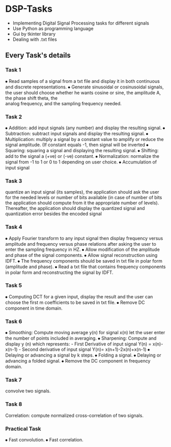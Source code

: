 # **DSP-Tasks**
  - Implementing Digital Signal Processing tasks for different signals
  - Use Python as programming language
  - Gui by tkinter library
  - Dealing with .txt files 

## Every Task's details
### **Task 1**
  ⦁ Read samples of a signal from a txt file and display it in both continuous and discrete representations.
  ⦁ Generate sinusoidal or cosinusoidal signals, the user should choose whether he wants cosine or sine, the amplitude A, the phase shift theta, the   
    analog frequency, and the sampling frequency needed. 
    
### **Task 2**
  ⦁	Addition: add input signals (any number) and display the resulting signal.
  ⦁	Subtraction: subtract input signals and display the resulting signal. 
  ⦁	Multiplication: multiply a signal by a constant value to amplify or reduce the signal amplitude. (If constant equals -1, then signal will be 
    inverted
  ⦁	Squaring: squaring a signal and displaying the resulting signal. 
  ⦁	Shifting: add to the signal a (+ve) or (-ve) constant. 
  ⦁	Normalization: normalize the signal from -1 to 1 or 0 to 1 depending on user choice. 
  ⦁	Accumulation of input signal    

### **Task 3**
  quantize an input signal (its samples), the application should ask the user for the needed levels or number of bits available (in case of number of 
  bits the application should compute from it the appropriate number of levels). Thereafter, the application should display the quantized signal and 
  quantization error besides the encoded signal
  
### **Task 4**
  ⦁	Apply Fourier transform to any input signal then display frequency versus amplitude and frequency versus phase relations after asking the user to 
    enter the sampling frequency in HZ.
  ⦁	Allow modification of the amplitude and phase of the signal components.
  ⦁	Allow signal reconstruction using IDFT. 
  ⦁	The frequency components should be saved in txt file in polar form (amplitude and phase). 
  ⦁	Read a txt file that contains frequency components in polar form and reconstructing the signal by IDFT. 
  
### **Task 5**
  ⦁	Computing DCT for a given input, display the result and the user can choose the first m coefficients to be saved in txt file. 
  ⦁	Remove DC component in time domain. 

### **Task 6**
⦁ Smoothing: Compute moving average y(n) for signal x(n) let the user enter the number of points included in averaging.
⦁ Sharpening: Compute and display y (n) which represents:
    - First Derivative of input signal  Y(n) = x(n)-x(n-1)
    - Second derivative of input signal Y(n)= x(n+1)-2x(n)+x(n-1) 
⦁ Delaying or advancing a signal by k steps. 
⦁ Folding a signal.
⦁ Delaying or advancing a folded signal.
⦁ Remove the DC component in frequency domain.

### **Task 7**
  convolve two signals.
  
### **Task 8**
  Correlation: compute normalized cross-correlation of two signals.
  
### **Practical Task**
  ⦁ Fast convolution. 
  ⦁ Fast correlation.


